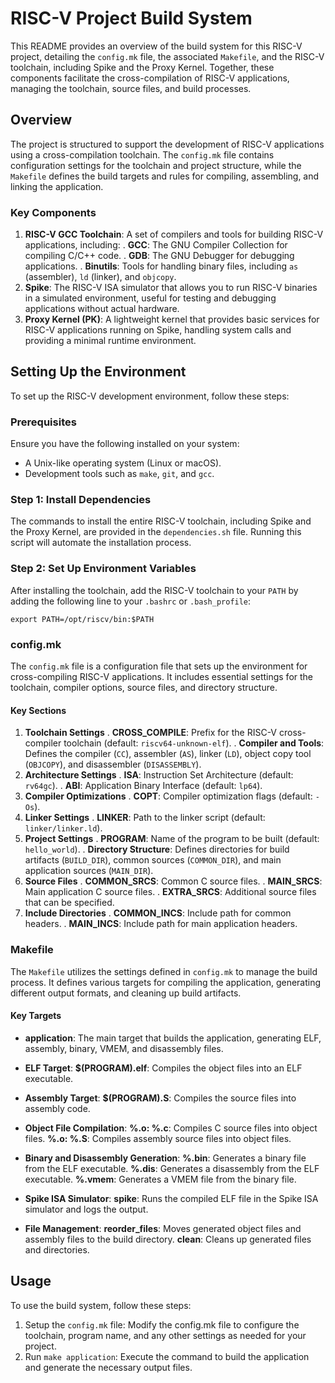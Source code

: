 # RISC-V Project Build System

This README provides an overview of the build system for this RISC-V project, detailing the `config.mk` file, the associated `Makefile`, and the RISC-V toolchain, including Spike and the Proxy Kernel. Together, these components facilitate the cross-compilation of RISC-V applications, managing the toolchain, source files, and build processes.

## Overview

The project is structured to support the development of RISC-V applications using a cross-compilation toolchain. The `config.mk` file contains configuration settings for the toolchain and project structure, while the `Makefile` defines the build targets and rules for compiling, assembling, and linking the application.

### Key Components

1. **RISC-V GCC Toolchain**: A set of compilers and tools for building RISC-V applications, including:
   . **GCC**: The GNU Compiler Collection for compiling C/C++ code.
   . **GDB**: The GNU Debugger for debugging applications.
   . **Binutils**: Tools for handling binary files, including `as` (assembler), `ld` (linker), and `objcopy`.
2. **Spike**: The RISC-V ISA simulator that allows you to run RISC-V binaries in a simulated environment, useful for testing and debugging applications without actual hardware.
3. **Proxy Kernel (PK)**: A lightweight kernel that provides basic services for RISC-V applications running on Spike, handling system calls and providing a minimal runtime environment.

## Setting Up the Environment

To set up the RISC-V development environment, follow these steps:

### Prerequisites

Ensure you have the following installed on your system:

- A Unix-like operating system (Linux or macOS).
- Development tools such as `make`, `git`, and `gcc`.

### Step 1: Install Dependencies

The commands to install the entire RISC-V toolchain, including Spike and the Proxy Kernel, are provided in the `dependencies.sh` file. Running this script will automate the installation process.

### Step 2: Set Up Environment Variables

After installing the toolchain, add the RISC-V toolchain to your `PATH` by adding the following line to your `.bashrc` or `.bash_profile`:

`export PATH=/opt/riscv/bin:$PATH`

### config.mk

The `config.mk` file is a configuration file that sets up the environment for cross-compiling RISC-V applications. It includes essential settings for the toolchain, compiler options, source files, and directory structure.

#### Key Sections

1. **Toolchain Settings**
  . **CROSS_COMPILE**: Prefix for the RISC-V cross-compiler toolchain (default: `riscv64-unknown-elf`).
  . **Compiler and Tools**: Defines the compiler (`CC`), assembler (`AS`), linker (`LD`), object copy tool (`OBJCOPY`), and disassembler (`DISASSEMBLY`).
2. **Architecture Settings**
  . **ISA**: Instruction Set Architecture (default: `rv64gc`).
  . **ABI**: Application Binary Interface (default: `lp64`).
3. **Compiler Optimizations**
  . **COPT**: Compiler optimization flags (default: `-Os`).
4. **Linker Settings**
  . **LINKER**: Path to the linker script (default: `linker/linker.ld`).
5. **Project Settings**
  . **PROGRAM**: Name of the program to be built (default: `hello_world`).
  . **Directory Structure**: Defines directories for build artifacts (`BUILD_DIR`), common sources (`COMMON_DIR`), and main application sources (`MAIN_DIR`).
6. **Source Files**
  . **COMMON_SRCS**: Common C source files.
  . **MAIN_SRCS**: Main application C source files.
  . **EXTRA_SRCS**: Additional source files that can be specified.
7. **Include Directories**
  . **COMMON_INCS**: Include path for common headers.
  . **MAIN_INCS**: Include path for main application headers.
### Makefile

The `Makefile` utilizes the settings defined in `config.mk` to manage the build process. It defines various targets for compiling the application, generating different output formats, and cleaning up build artifacts.

#### Key Targets

- **application**: The main target that builds the application, generating ELF, assembly, binary, VMEM, and disassembly files.

- **ELF Target**: 
   **$(PROGRAM).elf**: Compiles the object files into an ELF executable.

- **Assembly Target**: 
   **$(PROGRAM).S**: Compiles the source files into assembly code.

- **Object File Compilation**: 
   **%.o: %.c**: Compiles C source files into object files.
   **%.o: %.S**: Compiles assembly source files into object files.

- **Binary and Disassembly Generation**: 
   **%.bin**: Generates a binary file from the ELF executable.
   **%.dis**: Generates a disassembly from the ELF executable.
   **%.vmem**: Generates a VMEM file from the binary file.

- **Spike ISA Simulator**: 
   **spike**: Runs the compiled ELF file in the Spike ISA simulator and logs the output.

- **File Management**: 
   **reorder_files**: Moves generated object files and assembly files to the build directory.
   **clean**: Cleans up generated files and directories.

## Usage

To use the build system, follow these steps:

1. Setup the `config.mk` file: Modify the config.mk file to configure the toolchain, program name, and any other settings as needed for your project.
2. Run `make application`: Execute the command to build the application and generate the necessary output files.
